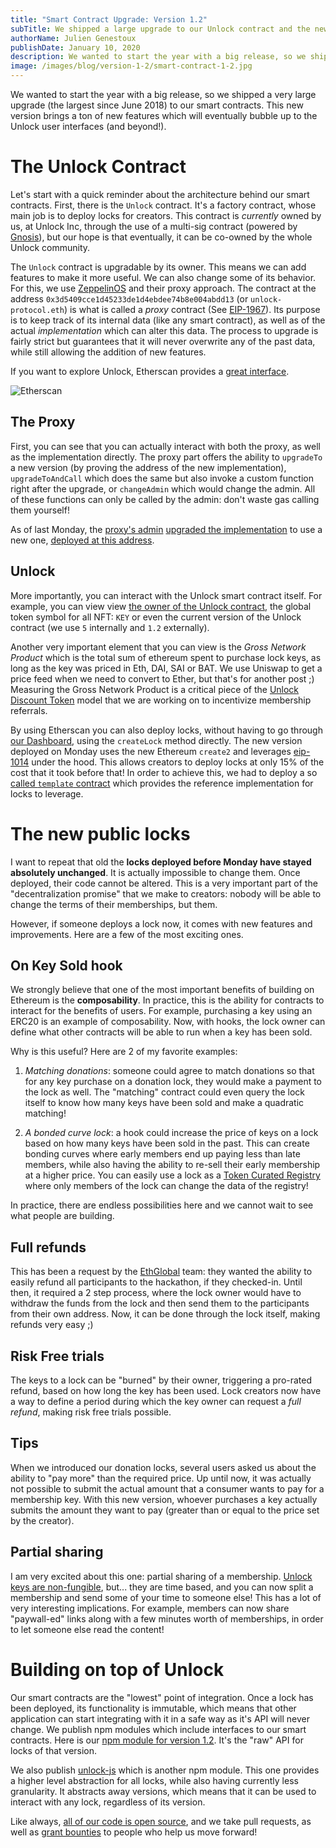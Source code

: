 ```yaml
---
title: "Smart Contract Upgrade: Version 1.2"
subTitle: We shipped a large upgrade to our Unlock contract and the new locks have new features!
authorName: Julien Genestoux
publishDate: January 10, 2020
description: We wanted to start the year with a big release, so we shipped a very large upgrade (the largest since June 2018) to our smart contracts. This new version brings a ton of new features which will eventually bubble up to the Unlock user interfaces (and beyond!).
image: /images/blog/version-1-2/smart-contract-1-2.jpg
---
```


We wanted to start the year with a big release, so we shipped a very large upgrade (the largest since June 2018) to our smart contracts. This new version brings a ton of new features which will eventually bubble up to the Unlock user interfaces (and beyond!).

# The Unlock Contract

Let's start with a quick reminder about the architecture behind our smart contracts. First, there is the `Unlock` contract. It's a factory contract, whose main job is to deploy locks for creators. This contract is _currently_ owned by us, at Unlock Inc, through the use of a multi-sig contract (powered by [Gnosis](https://gnosis.io/)), but our hope is that eventually, it can be co-owned by the whole Unlock community.

The `Unlock` contract is upgradable by its owner. This means we can add features to make it more useful. We can also change some of its behavior. For this, we use [ZeppelinOS](https://openzeppelin.com/sdk/) and their proxy approach. The contract at the address `0x3d5409cce1d45233de1d4ebdee74b8e004abdd13` (or `unlock-protocol.eth`) is what is called a _proxy_ contract (See [EIP-1967](https://eips.ethereum.org/EIPS/eip-1967)). Its purpose is to keep track of its internal data (like any smart contract), as well as of the actual _implementation_ which can alter this data. The process to upgrade is fairly strict but guarantees that it will never overwrite any of the past data, while still allowing the addition of new features.

If you want to explore Unlock, Etherscan provides a [great interface](https://etherscan.io/address/0x3d5409cce1d45233de1d4ebdee74b8e004abdd13#code).

![Etherscan](/images/blog/version-1-2/etherscan.png)

## The Proxy

First, you can see that you can actually interact with both the proxy, as well as the implementation directly. The proxy part offers the ability to `upgradeTo` a new version (by proving the address of the new implementation), `upgradeToAndCall` which does the same but also invoke a custom function right after the upgrade, or `changeAdmin` which would change the admin. All of these functions can only be called by the admin: don't waste gas calling them yourself!

As of last Monday, the [proxy's admin](https://etherscan.io/address/0x79918A4389A437906538E0bbf39918BfA4F7690e) [upgraded the implementation](https://etherscan.io/tx/0x358335670ef14c1deb72b3711eb0dd629ebb3801f1aa2b64a4feb04df00dc139) to use a new one, [deployed at this address](https://etherscan.io/address/0xe36793f0b4db71ff0a5216412f80ba89b2927445).

## Unlock

More importantly, you can interact with the Unlock smart contract itself. For example, you can view view [the owner of the Unlock contract](https://etherscan.io/address/0xa39b44c4affbb56b76a1bf1d19eb93a5dfc2eba9), the global token symbol for all NFT: `KEY` or even the current version of the Unlock contract (we use `5` internally and `1.2` externally).

Another very important element that you can view is the _Gross Network Product_ which is the total sum of ethereum spent to purchase lock keys, as long as the key was priced in Eth, DAI, SAI or BAT. We use Uniswap to get a price feed when we need to convert to Ether, but that's for another post ;) Measuring the Gross Network Product is a critical piece of the [Unlock Discount Token](https://github.com/unlock-protocol/unlock/wiki/The-Unlock-Discount-Tokens) model that we are working on to incentivize membership referrals.

By using Etherscan you can also deploy locks, without having to go through [our Dashboard](https://app.unlock-protocol.com/dashboard/), using the `createLock` method directly. The new version deployed on Monday uses the new Ethereum `create2` and leverages [eip-1014](https://eips.ethereum.org/EIPS/eip-1014) under the hood. This allows creators to deploy locks at only 15% of the cost that it took before that! In order to achieve this, we had to deploy a so [called `template` contract](https://etherscan.io/address/0x2d5487420fbeb5ba74eadf51084d4f71e1733983) which provides the reference implementation for locks to leverage.


# The new public locks

I want to repeat that old the **locks deployed before Monday have stayed absolutely unchanged**. It is actually impossible to change them. Once deployed, their code cannot be altered. This is a very important part of the "decentralization promise" that we make to creators: nobody will be able to change the terms of their memberships, but them.

However, if someone deploys a lock now, it comes with new features and improvements. Here are a few of the most exciting ones.

## On Key Sold hook

We strongly believe that one of the most important benefits of building on Ethereum is the **composability**. In practice, this is the ability for contracts to interact for the benefits of users. For example, purchasing a key using an ERC20 is an example of composability. Now, with hooks, the lock owner can define what other contracts will be able to run when a key has been sold.

Why is this useful? Here are 2 of my favorite examples:

1. _Matching donations_: someone could agree to match donations so that for any key purchase on a donation lock, they would make a payment to the lock as well. The "matching" contract could even query the lock itself to know how many keys have been sold and make a quadratic matching!

2. _A bonded curve lock_: a hook could increase the price of keys on a lock based on how many keys have been sold in the past. This can create bonding curves where early members end up paying less than late members, while also having the ability to re-sell their early membership at a higher price. You can easily use a lock as a [Token Curated Registry](https://medium.com/@ilovebagels/token-curated-registries-1-0-61a232f8dac7) where only members of the lock can change the data of the registry!

In practice, there are endless possibilities here and we cannot wait to see what people are building.

## Full refunds

This has been a request by the [EthGlobal](https://unlock-protocol.com/blog/ethwaterloo-tickets/) team: they wanted the ability to easily refund all participants to the hackathon, if they checked-in. Until then, it required a 2 step process, where the lock owner would have to withdraw the funds from the lock and then send them to the participants from their own address. Now, it can be done through the lock itself, making refunds very easy ;)

## Risk Free trials

The keys to a lock can be "burned" by their owner, triggering a pro-rated refund, based on how long the key has been used. Lock creators now have a way to define a period during which the key owner can request a _full refund_, making risk free trials possible.

## Tips

When we introduced our donation locks, several users asked us about the ability to "pay more" than the required price. Up until now, it was actually not possible to submit the actual amount that a consumer wants to pay for a membership key. With this new version, whoever purchases a key actually submits the amount they want to pay (greater than or equal to the price set by the creator).

## Partial sharing

I am very excited about this one: partial sharing of a membership. [Unlock keys are non-fungible](/blog/non-fungible-tokens-betaworks/), but... they are time based, and you can now split a membership and send some of your time to someone else! This has a lot of very interesting implications. For example, members can now share "paywall-ed" links along with a few minutes worth of memberships, in order to let someone else read the content!

# Building on top of Unlock

Our smart contracts are the "lowest" point of integration. Once a lock has been deployed, its functionality is immutable, which means that other application can start integrating with it in a safe way as it's API will never change. We publish npm modules which include interfaces to our smart contracts. Here is our [npm module for version 1.2](https://www.npmjs.com/package/unlock-abi-1-2). It's the "raw" API for locks of that version.

We also publish [unlock-js](https://www.npmjs.com/package/@unlock-protocol/unlock-js) which is another npm module. This one provides a higher level abstraction for all locks, while also having currently less granularity. It abstracts away versions, which means that it can be used to interact with any lock, regardless of its version.

Like always, [all of our code is open source](https://github.com/unlock-protocol/unlock/), and we take pull requests, as well as [grant bounties](https://github.com/unlock-protocol/unlock/issues?q=is%3Aissue+is%3Aopen+label%3A%F0%9F%92%B0gitcoin) to people who help us move forward!










